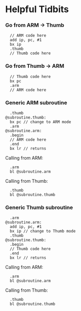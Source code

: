 Helpful Tidbits
===============

### Go from ARM -> Thumb

```
  // ARM code here
  add ip, pc, #1
  bx ip
  .thumb
  // Thumb code here
```

### Go from Thumb -> ARM

```
  // Thumb code here
  bx pc
  .arm
  // ARM code here
```

### Generic ARM subroutine

```
  .thumb
@subroutine.thumb:
  bx pc // change to ARM mode
  .arm
@subroutine.arm:
  .begin
  // ARM code here
  .end
  bx lr // returns
```

Calling from ARM:

```
  .arm
  bl @subroutine.arm
```

Calling from Thumb:

```
  .thumb
  bl @subroutine.thumb
```

### Generic Thumb subroutine

```
  .arm
@subroutine.arm:
  add ip, pc, #1
  bx ip // change to Thumb mode
  .thumb
@subroutine.thumb:
  .begin
  // Thumb code here
  .end
  bx lr // returns
```

Calling from ARM:

```
  .arm
  bl @subroutine.arm
```

Calling from Thumb:

```
  .thumb
  bl @subroutine.thumb
```

